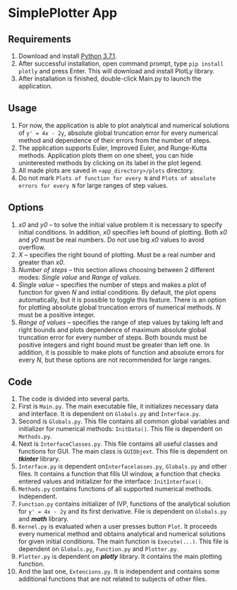 # SimplePlotter App
## Requirements
1. Download and install [Python 3.7.1](https://www.python.org/downloads/).
2. After successful installation, open command prompt, type ```pip install plotly``` and press Enter. This will download and install PlotLy library.
3. After installation is finished, double-click Main.py to launch the application.
## Usage
1. For now, the application is able to plot analytical and numerical solutions of ```y' = 4x - 2y```, absolute global truncation error for every numerical method and dependence of their errors from the number of steps.
2. The application supports Euler, Improved Euler, and Runge-Kutta methods. Application plots them on one sheet, you can hide uninterested methods by clicking on its label in the plot legend.
3. All made plots are saved in ```<app_directory>/plots``` directory.
4. Do not mark ```Plots of function for every N``` and ```Plots of absolute errors for every N``` for large ranges of step values.
## Options
1. *x0* and *y0* – to solve the initial value problem it is necessary to specify initial conditions. In addition, *x0* specifies left bound of plotting. Both *x0* and *y0* must be real numbers. Do not use big *x0* values to avoid overflow.
2. *X* – specifies the right bound of plotting. Must be a real number and greater than *x0*.
3. *Number of steps* – this section allows choosing between 2 different modes: *Single value* and *Range of values*.
4. *Single value* – specifies the number of steps and makes a plot of function for given *N* and initial conditions. By default, the plot opens automatically, but it is possible to toggle this feature. There is an option for plotting absolute global truncation errors of numerical methods. *N* must be a positive integer.
5. *Range of values* – specifies the range of step values by taking left and right bounds and plots dependence of maximum absolute global truncation error for every number of steps. Both bounds must be positive integers and right bound must be greater than left one. In addition, it is possible to make plots of function and absolute errors for every *N*, but these options are not recommended for large ranges.
## Code
1. The code is divided into several parts.
2. First is ```Main.py```. The main executable file, it initializes necessary data and interface. It is dependent on ```Globals.py``` and ```Interface.py```.
3. Second is ```Globals.py```. This file contains all common global variables and initializer for numerical methods: ```InitData()```. This file is dependent on ```Methods.py```.
4. Next is ```InterfaceClasses.py```. This file contains all useful classes and functions for GUI. The main class is ```GUIObjext```. This file is dependent on ***tkinter*** library.
5. ```Interface.py``` is dependent on```Interfacelasses.py```, ```Globals.py``` and other files. It contains a function that fills UI window, a function that checks entered values and initializer for the interface: ```InitInterface()```.
6. ```Methods.py``` contains functions of all supported numerical methods. Independent.
7. ```Function.py``` contains initializer of IVP, functions of the analytical solution for ```y' = 4x - 2y``` and its first derivative. File is dependent on ```Globals.py``` and ***math*** library.
8. ```Kernel.py``` is evaluated when a user presses button ```Plot```. It proceeds every numerical method and obtains analytical and numerical solutions for given initial conditions. The main function is ```Execute(...)```. This file is dependent on ```Globals.py```, ```Function.py``` and ```Plotter.py```.
9. ```Plotter.py``` is dependent on ***plotly*** library. It contains the main plotting function.
10. And the last one, ```Extencions.py```. It is independent and contains some additional functions that are not related to subjects of other files.
